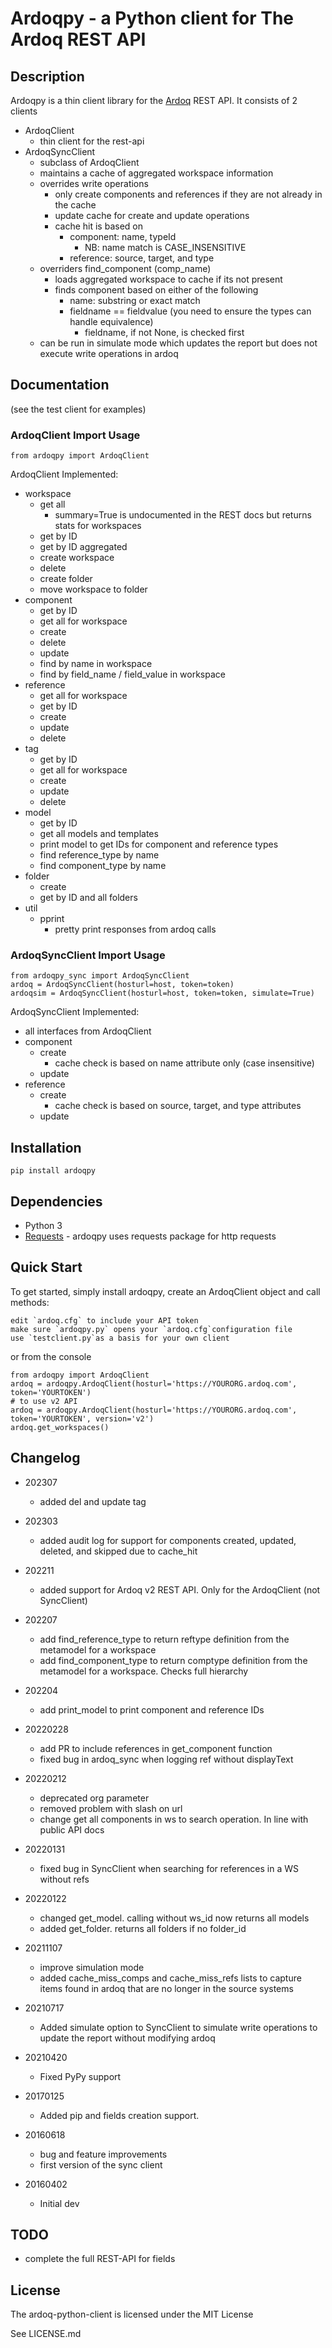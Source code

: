 # Ardoqpy - a Python client for The Ardoq REST API

## Description

Ardoqpy is a thin client library for the [Ardoq](https://ardoq.com) REST API.
It consists of 2 clients
- ArdoqClient
    - thin client for the rest-api
- ArdoqSyncClient
    - subclass of ArdoqClient
    - maintains a cache of aggregated workspace information
    - overrides write operations
        - only create components and references if they are not already in the cache
        - update cache for create and update operations
        - cache hit is based on
            - component: name, typeId
                - NB: name match is CASE_INSENSITIVE
            - reference: source, target, and type
    - overriders find_component (comp_name)
        - loads aggregated workspace to cache if its not present
        - finds component based on either of the following 
            - name: substring or exact match
            - fieldname == fieldvalue (you need to ensure the types can handle equivalence)
                - fieldname, if not None, is checked first
    - can be run in simulate mode which updates the report but does not execute write operations in ardoq

## Documentation
(see the test client for examples)

### ArdoqClient Import Usage
```
from ardoqpy import ArdoqClient
```

ArdoqClient Implemented:
- workspace
    - get all
        - summary=True is undocumented in the REST docs but returns stats for workspaces
    - get by ID
    - get by ID aggregated
    - create workspace
    - delete
    - create folder
    - move workspace to folder
- component
    - get by ID
    - get all for workspace
    - create
    - delete
    - update
    - find by name in workspace
    - find by field_name / field_value in workspace
- reference
    - get all for workspace
    - get by ID
    - create
    - update
    - delete
- tag
    - get by ID
    - get all for workspace
    - create
    - update
    - delete
- model
    - get by ID
    - get all models and templates
    - print model to get IDs for component and reference types
    - find reference_type by name
    - find component_type by name
- folder
  - create
  - get by ID and all folders
- util
    - pprint
        - pretty print responses from ardoq calls

### ArdoqSyncClient Import Usage
```
from ardoqpy_sync import ArdoqSyncClient
ardoq = ArdoqSyncClient(hosturl=host, token=token)
ardoqsim = ArdoqSyncClient(hosturl=host, token=token, simulate=True)
```

ArdoqSyncClient Implemented:
- all interfaces from ArdoqClient
- component
    - create
        - cache check is based on name attribute only (case insensitive)
    - update
- reference
    - create
        - cache check is based on source, target, and type attributes
    - update


## Installation

```
pip install ardoqpy
```

## Dependencies

- Python 3
- [Requests](https://github.com/kennethreitz/requests) - ardoqpy uses requests package for http requests


## Quick Start
To get started, simply install ardoqpy, create an ArdoqClient object and call methods:

    edit `ardoq.cfg` to include your API token
    make sure `ardoqpy.py` opens your `ardoq.cfg`configuration file
    use `testclient.py`as a basis for your own client

or from the console

    from ardoqpy import ArdoqClient
    ardoq = ardoqpy.ArdoqClient(hosturl='https://YOURORG.ardoq.com', token='YOURTOKEN')
    # to use v2 API
    ardoq = ardoqpy.ArdoqClient(hosturl='https://YOURORG.ardoq.com', token='YOURTOKEN', version='v2')
    ardoq.get_workspaces()

## Changelog
- 202307
  - added del and update tag
- 202303
  - added audit log for support for components created, updated, deleted, and skipped due to cache_hit
- 202211
  - added support for Ardoq v2 REST API. Only for the ArdoqClient (not SyncClient)
- 202207
  - add find_reference_type to return reftype definition from the metamodel for a workspace 
  - add find_component_type to return comptype definition from the metamodel for a workspace. Checks full hierarchy

- 202204
  - add print_model to print component and reference IDs

- 20220228
  - add PR to include references in get_component function
  - fixed bug in ardoq_sync when logging ref without displayText

- 20220212
  - deprecated org parameter
  - removed problem with slash on url
  - change get all components in ws to search operation. In line with public API docs

- 20220131
  - fixed bug in SyncClient when searching for references in a WS without refs

- 20220122
  - changed get_model. calling without ws_id now returns all models 
  - added get_folder. returns all folders if no folder_id

- 20211107
  - improve simulation mode
  - added cache_miss_comps and cache_miss_refs lists to capture items found in ardoq that are no longer in the source systems

- 20210717
    - Added simulate option to SyncClient to simulate write operations to update the report without modifying ardoq

- 20210420
    - Fixed PyPy support

- 20170125
    - Added pip and fields creation support.

- 20160618
    - bug and feature improvements
    - first version of the sync client

- 20160402
    - Initial dev
    

## TODO
- complete the full REST-API for fields

## License
The ardoq-python-client is licensed under the MIT License

See LICENSE.md
